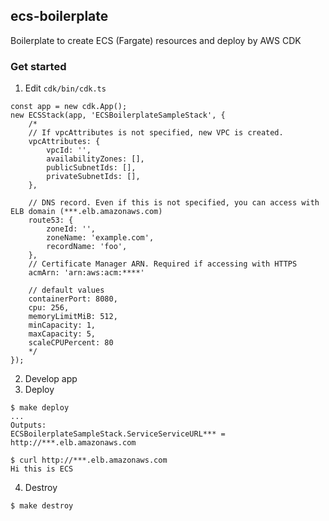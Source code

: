 ## ecs-boilerplate

Boilerplate to create ECS (Fargate) resources and deploy by AWS CDK

### Get started

1. Edit `cdk/bin/cdk.ts` 

```
const app = new cdk.App();
new ECSStack(app, 'ECSBoilerplateSampleStack', {
    /*
    // If vpcAttributes is not specified, new VPC is created.
    vpcAttributes: {
        vpcId: '',
        availabilityZones: [],
        publicSubnetIds: [],
        privateSubnetIds: [],
    },

    // DNS record. Even if this is not specified, you can access with ELB domain (***.elb.amazonaws.com)
    route53: {
        zoneId: '',
        zoneName: 'example.com',
        recordName: 'foo',
    },
    // Certificate Manager ARN. Required if accessing with HTTPS
    acmArn: 'arn:aws:acm:****'

    // default values
    containerPort: 8080,
    cpu: 256,
    memoryLimitMiB: 512,
    minCapacity: 1,
    maxCapacity: 5,
    scaleCPUPercent: 80
    */
});
```

2. Develop app
3. Deploy

```
$ make deploy
...
Outputs:
ECSBoilerplateSampleStack.ServiceServiceURL*** = http://***.elb.amazonaws.com

$ curl http://***.elb.amazonaws.com
Hi this is ECS
```

4. Destroy

```
$ make destroy
```